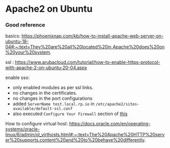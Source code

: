 # Apache2 on Ubuntu

### Good reference
basics: https://phoenixnap.com/kb/how-to-install-apache-web-server-on-ubuntu-18-04#:~:text=They%20are%20all%20located%20in,Apache%20does%20on%20your%20system.

ssl : https://www.arubacloud.com/tutorial/how-to-enable-https-protocol-with-apache-2-on-ubuntu-20-04.aspx

enable sso:
- only enabled modules as per ssl links.
- no changes in the certificates.
- no changes in the port configurations
- added `ServerName test.local.rp.io` in `/etc/apache2/sites-available/default-ssl.conf`
- also executed `Configure Your Firewall` section of [this](https://phoenixnap.com/kb/how-to-install-apache-web-server-on-ubuntu-18-04#:~:text=They%20are%20all%20located%20in,Apache%20does%20on%20your%20system.)


How to configure virtual host:
https://docs.oracle.com/en/operating-systems/oracle-linux/6/admin/ol_virthosts.html#:~:text=The%20Apache%20HTTP%20server%20supports,content%20and%20to%20behave%20differently.
